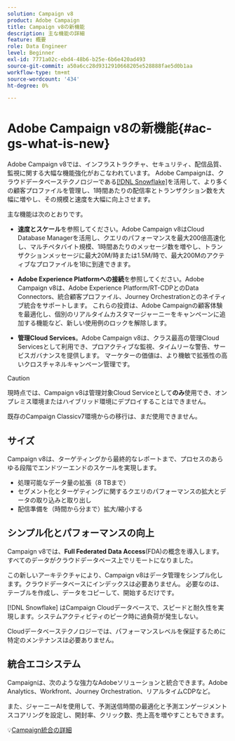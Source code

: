```yaml
---
solution: Campaign v8
product: Adobe Campaign
title: Campaign v8の新機能
description: 主な機能の詳細
feature: 概要
role: Data Engineer
level: Beginner
exl-id: 7771a02c-ebd4-48b6-b25e-6b6e420ad493
source-git-commit: a50a6cc28d9312910668205e528888fae5d0b1aa
workflow-type: tm+mt
source-wordcount: '434'
ht-degree: 0%

---
```


# Adobe Campaign v8の新機能{#ac-gs-what-is-new}

Adobe Campaign v8では、インフラストラクチャ、セキュリティ、配信品質、監視に関する大幅な機能強化がおこなわれています。 Adobe Campaignは、クラウドデータベーステクノロジーである[[!DNL Snowflake]](https://www.snowflake.com/)を活用して、より多くの顧客プロファイルを管理し、1時間あたりの配信率とトランザクション数を大幅に増やし、その規模と速度を大幅に向上させます。

主な機能は次のとおりです。

* **速度とスケール**&#x200B;を参照してください。Adobe Campaign v8はCloud Database Managerを活用し、クエリのパフォーマンスを最大200倍高速化し、マルチペタバイト規模、1時間あたりのメッセージ数を増やし、トランザクションメッセージに最大20M/時または1.5M/時で、最大200Mのアクティブなプロファイルを1Bに到達できます。

* **Adobe Experience Platformへの接続**&#x200B;を参照してください。Adobe Campaign v8は、Adobe Experience Platform/RT-CDPとのData Connectors、統合顧客プロファイル、Journey Orchestrationとのネイティブ統合をサポートします。 これらの投資は、Adobe Campaignの顧客体験を最適化し、個別のリアルタイムカスタマージャーニーをキャンペーンに追加する機能など、新しい使用例のロックを解除します。

* **管理Cloud Services**。Adobe Campaign v8は、クラス最高の管理Cloud Servicesとして利用でき、プロアクティブな監視、タイムリーな警告、サービスガバナンスを提供します。 マーケターの価値は、より機敏で拡張性の高いクロスチャネルキャンペーン管理です。

>[!CAUTION]
>
>現時点では、Campaign v8は管理対象Cloud Serviceとして&#x200B;**のみ**&#x200B;使用でき、オンプレミス環境またはハイブリッド環境にデプロイすることはできません。
>
>既存のCampaign Classicv7環境からの移行は、まだ使用できません。


## サイズ

Campaign v8は、ターゲティングから最終的なレポートまで、プロセスのあらゆる段階でエンドツーエンドのスケールを実現します。

* 処理可能なデータ量の拡張（8 TBまで）
* セグメント化とターゲティングに関するクエリのパフォーマンスの拡大とデータの取り込みと取り出し
* 配信準備を（時間から分まで）拡大/縮小する

## シンプル化とパフォーマンスの向上

Campaign v8では、**Full Federated Data Access**(FDA)の概念を導入します。すべてのデータがクラウドデータベース上でリモートになりました。

この新しいアーキテクチャにより、Campaign v8はデータ管理をシンプル化します。クラウドデータベースにインデックスは必要ありません。 必要なのは、テーブルを作成し、データをコピーして、開始するだけです。

[!DNL Snowflake] はCampaign Cloudデータベースで、スピードと耐久性を実現します。システムアクティビティのピーク時に過負荷が発生しない。

Cloudデータベーステクノロジーでは、パフォーマンスレベルを保証するために特定のメンテナンスは必要ありません。

## 統合エコシステム

Campaignは、次のような強力なAdobeソリューションと統合できます。Adobe Analytics、Workfront、Journey Orchestration、リアルタイムCDPなど。

また、ジャーニーAIを使用して、予測送信時間の最適化と予測エンゲージメントスコアリングを設定し、開封率、クリック数、売上高を増やすこともできます。

:bulb:[Campaign統合の詳細](../connect/integration.md)

